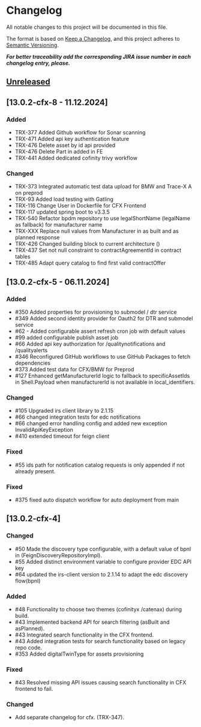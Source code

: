 # Changelog

All notable changes to this project will be documented in this file.

The format is based on [Keep a Changelog](https://keepachangelog.com/en/1.0.0/), and this project adheres
to [Semantic Versioning](https://semver.org/spec/v2.0.0.html).

_**For better traceability add the corresponding JIRA issue number in each changelog entry, please.**_

## [Unreleased]

## [13.0.2-cfx-8 - 11.12.2024]

### Added
- TRX-377 Added Github workflow for Sonar scanning
- TRX-471 Added api key authentication feature
- TRX-476 Delete asset by id api provided
- TRX-476 Delete Part in added in FE
- TRX-441 Added dedicated cofinity trivy workflow

### Changed
- TRX-373 Integrated automatic test data upload for BMW and Trace-X A on preprod
- TRX-93 Added load testing with Gatling
- TRX-116 Change User in Dockerfile for CFX Frontend
- TRX-117 updated spring boot to v3.3.5
- TRX-540 Refactor bpdm repository to use legalShortName (legalName as fallback) for manufacturer name
- TRX-XXX Replace null values from Manufacturer in as built and as planned response
- TRX-426 Changed building block to current architecture ()
- TRX-437 Set not null constraint to contractAgreementId in contract tables
- TRX-485 Adapt query catalog to find first valid contractOffer

## [13.0.2-cfx-5 - 06.11.2024]

### Added
- #350 Added properties for provisioning to submodel / dtr service
- #349 Added second identity provider for Oauth2 for DTR and submodel service
- #62 - Added configurable assert refresh cron job with default values
- #99 added configurable publish asset job
- #66 Added api key authorization for /qualitynotifications and /qualityalerts
- #346 Reconfigured GitHub workflows to use GitHub Packages to fetch dependencies
- #373 Added test data for CFX/BMW for Preprod
- #127 Enhanced getManufacturerId logic to fallback to specificAssetIds in Shell.Payload when manufacturerId is not available in local_identifiers.

### Changed
- #105 Upgraded irs client library to 2.1.15
- #66 changed integration tests for edc notifications
- #66 changed error handling config and added new exception InvalidApiKeyException
- #410 extended timeout for feign client
### Fixed
- #55 ids path for notification catalog requests is only appended if not already present.

### Fixed

- #375 fixed auto dispatch workflow for auto deployment from main

## [13.0.2-cfx-4]

### Changed

- #50 Made the discovery type configurable, with a default value of bpnl in (FeignDiscoveryRepositoryImpl).
- #55 Added distinct environment variable to configure provider EDC API key
- #64 updated the irs-client version to 2.1.14 to adapt the edc discovery flow(bpnl)

### Added

- #48 Functionality to choose two themes (cofinityx /catenax) during build.
- #43 Implemented backend API for search filtering (asBuilt and asPlanned).
- #43 Integrated search functionality in the CFX frontend.
- #43 Added integration tests for search functionality based on legacy repo code.
- #353 Added digitalTwinType for assets provisioning

### Fixed
- #43 Resolved missing API issues causing search functionality in CFX frontend to fail.

### Changed
- Add separate changelog for cfx. (TRX-347).

[Unreleased]: https://github.com/eclipse-tractusx/traceability-foss-frontend/compare/1.1.0...HEAD
